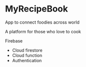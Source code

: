 # MyRecipeBook

App to connect foodies across world

A platform for those who love to cook

Firebase 
- Cloud firestore
- Cloud function
- Authentication
